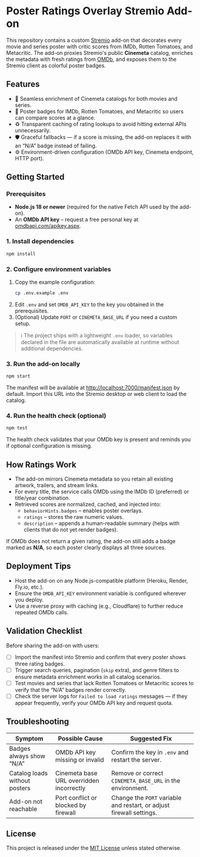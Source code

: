 # Poster Ratings Overlay Stremio Add-on

This repository contains a custom [Stremio](https://www.stremio.com/) add-on that decorates every movie and series poster with critic scores from IMDb, Rotten Tomatoes, and Metacritic. The add-on proxies Stremio's public **Cinemeta** catalog, enriches the metadata with fresh ratings from [OMDb](https://www.omdbapi.com/), and exposes them to the Stremio client as colorful poster badges.

## Features

- 🌟 Seamless enrichment of Cinemeta catalogs for both movies and series.
- 🎯 Poster badges for IMDb, Rotten Tomatoes, and Metacritic so users can compare scores at a glance.
- ♻️ Transparent caching of rating lookups to avoid hitting external APIs unnecessarily.
- 🛡️ Graceful fallbacks — if a score is missing, the add-on replaces it with an “N/A” badge instead of failing.
- ⚙️ Environment-driven configuration (OMDb API key, Cinemeta endpoint, HTTP port).

## Getting Started

### Prerequisites

- **Node.js 18 or newer** (required for the native Fetch API used by the add-on).
- An **OMDb API key** – request a free personal key at [omdbapi.com/apikey.aspx](http://www.omdbapi.com/apikey.aspx).

### 1. Install dependencies

```bash
npm install
```

### 2. Configure environment variables

1. Copy the example configuration:
   ```bash
   cp .env.example .env
   ```
2. Edit `.env` and set `OMDB_API_KEY` to the key you obtained in the prerequisites.
3. (Optional) Update `PORT` or `CINEMETA_BASE_URL` if you need a custom setup.

> ℹ️ The project ships with a lightweight `.env` loader, so variables declared in the file are automatically available at runtime without additional dependencies.

### 3. Run the add-on locally

```bash
npm start
```

The manifest will be available at [http://localhost:7000/manifest.json](http://localhost:7000/manifest.json) by default. Import this URL into the Stremio desktop or web client to load the catalog.

### 4. Run the health check (optional)

```bash
npm test
```

The health check validates that your OMDb key is present and reminds you if optional configuration is missing.

## How Ratings Work

- The add-on mirrors Cinemeta metadata so you retain all existing artwork, trailers, and stream links.
- For every title, the service calls OMDb using the IMDb ID (preferred) or title/year combination.
- Retrieved scores are normalized, cached, and injected into:
  - `behaviorHints.badges` – enables poster overlays.
  - `ratings` – stores the raw numeric values.
  - `description` – appends a human-readable summary (helps with clients that do not yet render badges).

If OMDb does not return a given rating, the add-on still adds a badge marked as **N/A**, so each poster clearly displays all three sources.

## Deployment Tips

- Host the add-on on any Node.js-compatible platform (Heroku, Render, Fly.io, etc.).
- Ensure the `OMDB_API_KEY` environment variable is configured wherever you deploy.
- Use a reverse proxy with caching (e.g., Cloudflare) to further reduce repeated OMDb calls.

## Validation Checklist

Before sharing the add-on with users:

- [ ] Import the manifest into Stremio and confirm that every poster shows three rating badges.
- [ ] Trigger search queries, pagination (`skip` extra), and genre filters to ensure metadata enrichment works in all catalog scenarios.
- [ ] Test movies and series that lack Rotten Tomatoes or Metacritic scores to verify that the “N/A” badges render correctly.
- [ ] Check the server logs for `Failed to load ratings` messages — if they appear frequently, verify your OMDb API key and request quota.

## Troubleshooting

| Symptom | Possible Cause | Suggested Fix |
| --- | --- | --- |
| Badges always show “N/A” | OMDb API key missing or invalid | Confirm the key in `.env` and restart the server. |
| Catalog loads without posters | Cinemeta base URL overridden incorrectly | Remove or correct `CINEMETA_BASE_URL` in the environment. |
| Add-on not reachable | Port conflict or blocked by firewall | Change the `PORT` variable and restart, or adjust firewall settings. |

## License

This project is released under the [MIT License](LICENSE) unless stated otherwise.

